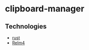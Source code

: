 # clipboard-manager

## Technologies
- [rust](https://www.rust-lang.org)
- [Relm4](https://github.com/Relm4/Relm4)